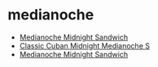 # medianoche

 * [Medianoche Midnight Sandwich](../../index/m/medianoche-midnight-sandwich.json)
 * [Classic Cuban Midnight Medianoche S](../../index/c/classic-cuban-midnight-medianoche-s.json)
 * [Medianoche Midnight Sandwich](../../index/m/medianoche-midnight-sandwich.json)
